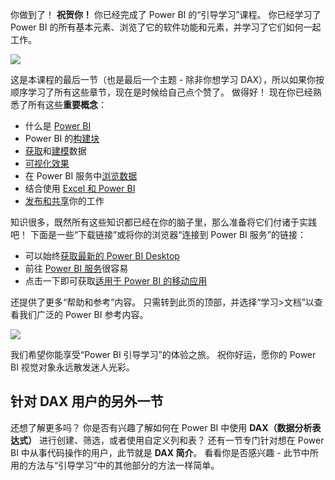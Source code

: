 你做到了！ **祝贺你！** 你已经完成了 Power BI 的“引导学习”课程。 你已经学习了 Power BI 的所有基本元素、浏览了它的软件功能和元素，并学习了它们如何一起工作。

![](media/6-5-guided-learning-completion/c0a0_2.png)

这是本课程的最后一节（也是最后一个主题 - 除非你想学习 DAX），所以如果你按顺序学习了所有这些章节，现在是时候给自己点个赞了。 做得好！ 现在你已经熟悉了所有这些**重要概念**：

* 什么是 [Power BI](../gettingstarted.yml?tutorial-step=1)
* Power BI 的[构建块](../gettingstarted.yml?tutorial-step=3)
* [获取](../gettingdata.yml?tutorial-step=3)和[建模](../modeling.yml?tutorial-step=1)数据
* [可视化效果](../visualizations.yml?tutorial-step=1)
* 在 Power BI 服务中[浏览数据](../exploringdata.yml?tutorial-step=1)
* 结合使用 [Excel 和 Power BI](../powerbiandexcel.yml?tutorial-step=1)
* [发布和共享](../publishingandsharing.yml?tutorial-step=1)你的工作

知识很多，既然所有这些知识都已经在你的脑子里，那么准备将它们付诸于实践吧！ 下面是一些“下载链接”或将你的浏览器“连接到 Power BI 服务”的链接：

* 可以始终[获取最新的 Power BI Desktop](https://powerbi.microsoft.com/desktop)
* 前往 [Power BI 服务](https://powerbi.microsoft.com/)很容易
* 点击一下即可获取[适用于 Power BI 的移动应用](https://powerbi.microsoft.com/mobile/)

还提供了更多“帮助和参考”内容。 只需转到此页的顶部，并选择“学习>文档”以查看我们广泛的 Power BI 参考内容。

![](media/6-5-guided-learning-completion/6-5_1.png)

我们希望你能享受“Power BI 引导学习”的体验之旅。 祝你好运，愿你的 Power BI 视觉对象永远散发迷人光彩。

## <a name="one-more-section-for-dax-users"></a>针对 DAX 用户的另外一节
还想了解更多吗？ 你是否有兴趣了解如何在 Power BI 中使用 **DAX（数据分析表达式）** 进行创建、筛选，或者使用自定义列和表？ 还有一节专门针对想在 Power BI 中从事代码操作的用户，此节就是 **DAX 简介**。 看看你是否感兴趣 - 此节中所用的方法与“引导学习”中的其他部分的方法一样简单。

